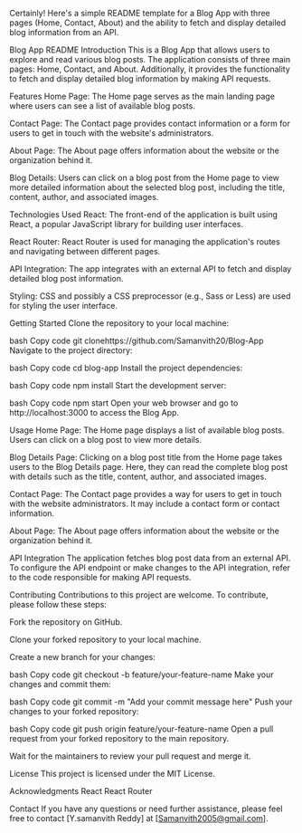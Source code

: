 
Certainly! Here's a simple README template for a Blog App with three pages (Home, Contact, About) and the ability to fetch and display detailed blog information from an API.

Blog App README
Introduction
This is a Blog App that allows users to explore and read various blog posts. The application consists of three main pages: Home, Contact, and About. Additionally, it provides the functionality to fetch and display detailed blog information by making API requests.

Features
Home Page: The Home page serves as the main landing page where users can see a list of available blog posts.

Contact Page: The Contact page provides contact information or a form for users to get in touch with the website's administrators.

About Page: The About page offers information about the website or the organization behind it.

Blog Details: Users can click on a blog post from the Home page to view more detailed information about the selected blog post, including the title, content, author, and associated images.

Technologies Used
React: The front-end of the application is built using React, a popular JavaScript library for building user interfaces.

React Router: React Router is used for managing the application's routes and navigating between different pages.

API Integration: The app integrates with an external API to fetch and display detailed blog post information.

Styling: CSS and possibly a CSS preprocessor (e.g., Sass or Less) are used for styling the user interface.

Getting Started
Clone the repository to your local machine:

bash
Copy code
git clonehttps://github.com/Samanvith20/Blog-App
Navigate to the project directory:

bash
Copy code
cd blog-app
Install the project dependencies:

bash
Copy code
npm install
Start the development server:

bash
Copy code
npm start
Open your web browser and go to http://localhost:3000 to access the Blog App.

Usage
Home Page: The Home page displays a list of available blog posts. Users can click on a blog post to view more details.

Blog Details Page: Clicking on a blog post title from the Home page takes users to the Blog Details page. Here, they can read the complete blog post with details such as the title, content, author, and associated images.

Contact Page: The Contact page provides a way for users to get in touch with the website administrators. It may include a contact form or contact information.

About Page: The About page offers information about the website or the organization behind it.

API Integration
The application fetches blog post data from an external API. To configure the API endpoint or make changes to the API integration, refer to the code responsible for making API requests.

Contributing
Contributions to this project are welcome. To contribute, please follow these steps:

Fork the repository on GitHub.

Clone your forked repository to your local machine.

Create a new branch for your changes:

bash
Copy code
git checkout -b feature/your-feature-name
Make your changes and commit them:

bash
Copy code
git commit -m "Add your commit message here"
Push your changes to your forked repository:

bash
Copy code
git push origin feature/your-feature-name
Open a pull request from your forked repository to the main repository.

Wait for the maintainers to review your pull request and merge it.

License
This project is licensed under the MIT License.

Acknowledgments
React
React Router

Contact
If you have any questions or need further assistance, please feel free to contact [Y.samanvith Reddy] at [Samanvith2005@gmail.com].
